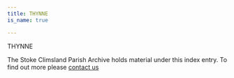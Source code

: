 ```yaml
---
title: THYNNE
is_name: true

---
```


THYNNE


The Stoke Climsland Parish Archive holds material under this index entry. To find out more please [contact us](/contact/)
